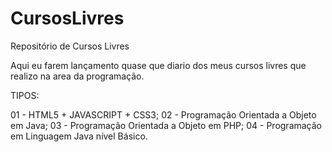 # CursosLivres
Repositório de Cursos Livres


Aqui eu farem lançamento quase que diario dos meus cursos livres que realizo na area da programação.

TIPOS:

01 - HTML5 + JAVASCRIPT + CSS3;
02 - Programação Orientada a Objeto em Java;
03 - Programação Orientada a Objeto em PHP;
04 - Programação em Linguagem Java nível Básico.
